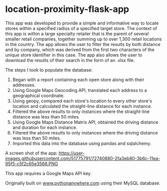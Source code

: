 # location-proximity-flask-app

This app was developed to provide a simple and informative way to locate stores within a specified radius of a specified target store. The context of this app is within a large specialty retailer that is the parent of several smaller retail companies, together summing up to over 1,300 retail locations in the country. The app allows the user to filter the results by both distance and by company, which was derived from the first two characters of the unique store identifier in this case. The app also allows the user to download the results of their search in the form of an .xlsx file.

The steps I took to populate the database:
  1) Began with a report containing each open store along with their addresses.
  2) Using Google Maps Geocoding API, translated each address to a geographical coordinate.
  3) Using geopy, compared each store's location to every other store's location and calculated the straight-line distance for each instance.
  4) Filtered the above results to only instances where the straight-line distance was less than 50 miles.
  5) Using Google Maps Distance Matrix API, obtained the driving distance and duration for each instance.
  6) Filtered the above results to only instances where the driving distance was less than 50 miles.
  7) Imported this data into the database using pandas and sqlalchemy.
  
A screen shot of the app:
https://user-images.githubusercontent.com/51775791/72740880-2fa3eb80-3b6c-11ea-95f5-c5f2c65e3568.PNG

This app requires a Google Maps API key.

Originally built on www.pythonanywhere.com using their MySQL database.
